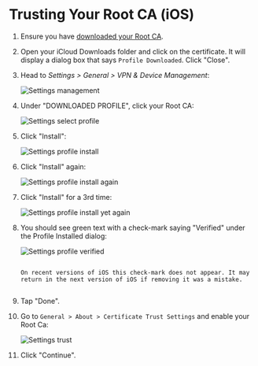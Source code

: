 # Trusting Your Root CA (iOS)

1. Ensure you have [downloaded your Root CA](../../../user-manual/trust-ca.md#download-your-root-ca).

1. Open your iCloud Downloads folder and click on the certificate. It will display a dialog box that says `Profile Downloaded`. Click "Close".

1. Head to _Settings > General > VPN & Device Management_:

   ![Settings management](./assets/ca-ios-settings-management.png)

1. Under "DOWNLOADED PROFILE", click your Root CA:

   ![Settings select profile](./assets/ca-ios-settings-select-profile.png)

1. Click "Install":

   ![Settings profile install](./assets/ca-ios-settings-select-profile-2.png)

1. Click "Install" again:

   ![Settings profile install again](./assets/ca-ios-settings-select-profile-3.png)

1. Click "Install" for a 3rd time:

   ![Settings profile install yet again](./assets/ca-ios-settings-select-profile-4.png)

1. You should see green text with a check-mark saying "Verified" under the Profile Installed dialog:

   ![Settings profile verified](./assets/ca-ios-settings-profile-verified.png)

   ```admonish note

   On recent versions of iOS this check-mark does not appear. It may return in the next version of iOS if removing it was a mistake.
    
   ```


1. Tap "Done".

1. Go to `General > About > Certificate Trust Settings` and enable your Root Ca:

   ![Settings trust](./assets/ca-ios-settings-trust.png)

1. Click "Continue".
